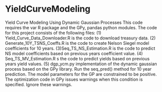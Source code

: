 # YieldCurveModeling
Yield Curve Modeling Using Dynamic Gaussian Processes
This code requires the var R package and the GPy, pandas python modules. The code for this project consists of the following files:
(1) Yield_Curve_Data_Downloader.R is the code to download treasury data.
(2) Generate_10Y_TSNS_Coeffs.R is the code to create Nelson Siegel model coefficients for 10 years.
(3)Seq_TS_NS_Estimation.R is the code to predict NS model coefficients based on previous years coefficient value.
(4) Seq_TS_MV_Estimation.R s the code to predict yields based on previous years yield values.
(5) dgp_ycm.py implementation of the dynamic gaussian process based on the GPy library. Run the seq_pred() method for 10 year prediction. The model parameters for the GP are constrained to be positive. The optimization code in GPy issues warnings when this condition is specified. Ignore these warnings.
